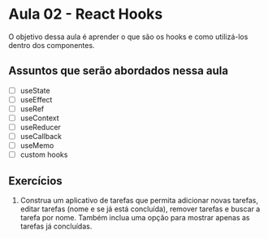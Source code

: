 # Aula 02 - React Hooks

O objetivo dessa aula é aprender o que são os hooks e como 
utilizá-los dentro dos componentes.

## Assuntos que serão abordados nessa aula
- [ ] useState
- [ ] useEffect
- [ ] useRef
- [ ] useContext
- [ ] useReducer
- [ ] useCallback
- [ ] useMemo
- [ ] custom hooks

## Exercícios
1) Construa um aplicativo de tarefas que permita adicionar novas tarefas, editar tarefas (nome e se já está concluída), remover tarefas e buscar a tarefa por nome. Também inclua uma opção para mostrar apenas as tarefas já concluídas. 
